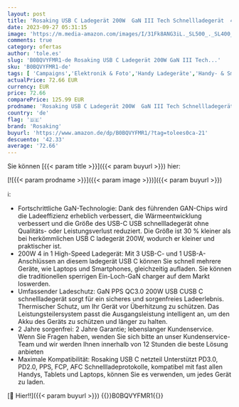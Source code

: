 ```yaml
---
layout: post
title: 'Rosaking USB C Ladegerät 200W  GaN III Tech Schnellladegerät  4 Häfen USB C Schnellladegerät für MacBook Air  Ladegerät USB C kompatibel mit Samsung Galaxy Book'
date: 2023-09-27 05:31:15
image: 'https://m.media-amazon.com/images/I/31Fk8ANG3iL._SL500_._SL400_.jpg'
comments: true
category: ofertas
author: 'tole.es'
slug: 'B0BQVYFMR1-de Rosaking USB C Ladegerät 200W GaN III Tech...'
sku: 'B0BQVYFMR1-de'
tags: [ 'Campaigns','Elektronik & Foto','Handy Ladegeräte','Handy- & Smartwatch-Zubehör','Handys & Zubehör','Netzteile für Handys','Special Features Stores','Vendor Central','rosaking','🇩🇪', ]
actualPrice: 72.66 EUR
currency: EUR
price: 72.66
comparePrice: 125.99 EUR
prodname: 'Rosaking USB C Ladegerät 200W  GaN III Tech Schnellladegerät  4 Häfen USB C Schnellladegerät für MacBook Air  Ladegerät USB C kompatibel mit Samsung Galaxy Book'
country: 'de'
flag: '🇩🇪'
brand: 'Rosaking'
buyurl: 'https://www.amazon.de/dp/B0BQVYFMR1/?tag=tolees0ca-21'
descuento: '42.33'
average: '72.66'
---
```


Sie können [{{< param title >}}]({{< param buyurl >}}) hier:

[![{{< param prodname >}}]({{< param image >}})]({{< param buyurl >}})

ℹ️:

- Fortschrittliche GaN-Technologie: Dank des führenden GAN-Chips wird die Ladeeffizienz erheblich verbessert, die Wärmeentwicklung verbessert und die Größe des USB-C USB schnellladegerät ohne Qualitäts- oder Leistungsverlust reduziert. Die Größe ist 30 % kleiner als bei herkömmlichen USB C ladegerät 200W, wodurch er kleiner und praktischer ist.
- 200W 4 in 1 High-Speed Ladegerät: Mit 3 USB-C- und 1 USB-A-Anschlüssen an diesem ladegerät USB C können Sie schnell mehrere Geräte, wie Laptops und Smartphones, gleichzeitig aufladen. Sie können die traditionellen sperrigen Ein-Loch-GaN charger auf dem Markt loswerden.
- Umfassender Ladeschutz: GaN PPS QC3.0 200W USB CUSB C schnellladegerät sorgt für ein sicheres und sorgenfreies Ladeerlebnis. Thermischer Schutz, um Ihr Gerät vor Überhitzung zu schützen. Das Leistungsteilersystem passt die Ausgangsleistung intelligent an, um den Akku des Geräts zu schützen und länger zu halten.
- 2 Jahre sorgenfrei: 2 Jahre Garantie; lebenslanger Kundenservice. Wenn Sie Fragen haben, wenden Sie sich bitte an unser Kundenservice-Team und wir werden Ihnen innerhalb von 12 Stunden die beste Lösung anbieten
- Maximale Kompatibilität: Rosaking USB C netzteil Unterstützt PD3.0, PD2.0, PPS, FCP, AFC Schnellladeprotokolle, kompatibel mit fast allen Handys, Tablets und Laptops, können Sie es verwenden, um jedes Gerät zu laden.

[🛒 Hier!!]({{< param buyurl >}})
{{<world>}}B0BQVYFMR1{{</world>}}
